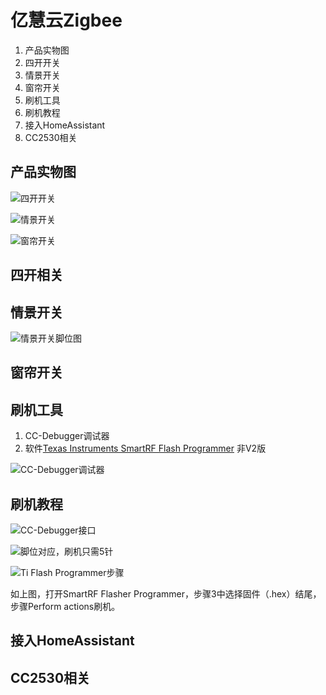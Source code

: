 # 亿慧云Zigbee

1. 产品实物图
2. 四开开关
3. 情景开关
4. 窗帘开关
5. 刷机工具
6. 刷机教程
7. 接入HomeAssistant
8. CC2530相关

## 产品实物图

![&#x56DB;&#x5F00;&#x5F00;&#x5173;](.gitbook/assets/snipaste_2021-03-20_00-07-19.png)

![&#x60C5;&#x666F;&#x5F00;&#x5173;](.gitbook/assets/snipaste0_2021-03-20_00-07-19.png)

![&#x7A97;&#x5E18;&#x5F00;&#x5173;](.gitbook/assets/snipaste1_2021-03-20_00-07-19.png)

## 四开相关

## 情景开关

![&#x60C5;&#x666F;&#x5F00;&#x5173;&#x811A;&#x4F4D;&#x56FE;](.gitbook/assets/yi-hui-yun-zigbee-qing-jing-kai-guan-.png)

## 窗帘开关

## 刷机工具

1. CC-Debugger调试器  
2. 软件[Texas Instruments SmartRF Flash Programmer](https://www.ti.com/tool/FLASH-PROGRAMMER) 非V2版

![CC-Debugger&#x8C03;&#x8BD5;&#x5668;](.gitbook/assets/f9d78a4e46d8d304f30ea5ee5b22ab2d.jpeg)



## 刷机教程

![CC-Debugger&#x63A5;&#x53E3;](.gitbook/assets/d8c7f8724a4ab6c0d6ebcd96f555b657.jpeg)

![&#x811A;&#x4F4D;&#x5BF9;&#x5E94;&#xFF0C;&#x5237;&#x673A;&#x53EA;&#x9700;5&#x9488;](.gitbook/assets/smartrf04eb-pinout.png)

![Ti Flash Programmer&#x6B65;&#x9AA4;](.gitbook/assets/60a6745bcae9730f8ea91755721658a7.jpeg)

如上图，打开SmartRF Flasher Programmer，步骤3中选择固件（.hex）结尾，步骤Perform actions刷机。

## 接入HomeAssistant

## CC2530相关





